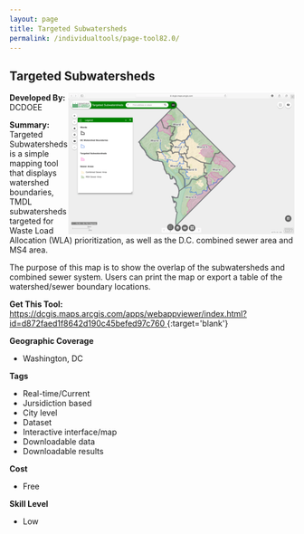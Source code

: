 ```yaml
---
layout: page
title: Targeted Subwatersheds
permalink: /individualtools/page-tool82.0/
---
```

## Targeted Subwatersheds

<img src="/images/scaled_250_400/TOOLID_82.0_ScreenCapture-1.png" style="max-height:250px;max-width:400;" align="right"/>

**Developed By:** DCDOEE

**Summary:** Targeted Subwatersheds is a simple mapping tool that displays watershed boundaries, TMDL subwatersheds targeted for Waste Load Allocation (WLA) prioritization, as well as the D.C. combined sewer area and MS4 area. 

The purpose of this map is to show the overlap of the subwatersheds and combined sewer system. Users can print the map or export a table of the watershed/sewer boundary locations.


**Get This Tool:** [https://dcgis.maps.arcgis.com/apps/webappviewer/index.html?id=d872faed1f8642d190c45befed97c760
](https://dcgis.maps.arcgis.com/apps/webappviewer/index.html?id=d872faed1f8642d190c45befed97c760
){:target='blank'}

**Geographic Coverage**

* Washington, DC

**Tags**

*  Real-time/Current
*  Jursidiction based
*  City level
*  Dataset
*  Interactive interface/map
*  Downloadable data
*  Downloadable results

**Cost**

* Free

**Skill Level**

* Low
